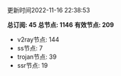 更新时间2022-11-16 22:38:53

**总订阅: 45**
**总节点: 1146**
**有效节点: 209**
- v2ray节点: 144
- ss节点: 7
- trojan节点: 39
- ssr节点: 19
